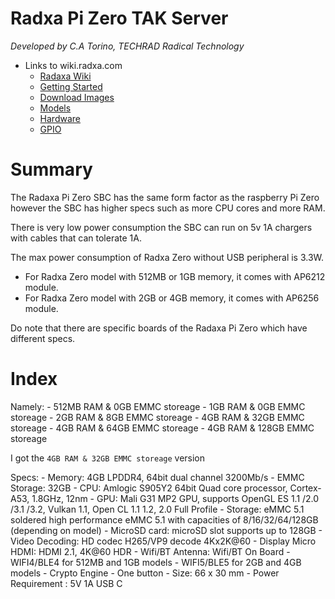 # Radxa Pi Zero TAK Server

*Developed by C.A Torino, TECHRAD Radical Technology*
* Links to wiki.radxa.com
    * [Radaxa Wiki](https://wiki.radxa.com/Zero)
    * [Getting Started](https://wiki.radxa.com/Zero/getting_started)
    * [Download Images](https://wiki.radxa.com/Zero/downloads)
    * [Models](https://wiki.radxa.com/Zero/hardware/models)
    * [Hardware](https://wiki.radxa.com/Zero/hardware/zero)
    * [GPIO](https://wiki.radxa.com/Zero/hardware/gpio)

# Summary

The Radaxa Pi Zero SBC has the same form factor as the raspberry Pi Zero however the SBC has higher specs such as more CPU cores and more RAM.

There is very low power consumption the SBC can run on 5v 1A chargers with cables that can tolerate 1A.

The max power consumption of Radxa Zero without USB peripheral is 3.3W.

- For Radxa Zero model with 512MB or 1GB memory, it comes with AP6212 module.
- For Radxa Zero model with 2GB or 4GB memory, it comes with AP6256 module.

Do note that there are specific boards of the Radaxa Pi Zero which have different specs.

# Index

Namely: 
    - 512MB RAM & 0GB EMMC storeage
    - 1GB RAM & 0GB EMMC storeage
    - 2GB RAM & 8GB EMMC storeage
    - 4GB RAM & 32GB EMMC storeage
    - 4GB RAM & 64GB EMMC storeage
    - 4GB RAM & 128GB EMMC storeage

I got the `4GB RAM & 32GB EMMC storeage` version

Specs:
    - Memory: 4GB LPDDR4, 64bit dual channel 3200Mb/s
    - EMMC Storage: 32GB
    - CPU: Amlogic S905Y2 64bit Quad core processor, Cortex-A53, 1.8GHz, 12nm
    - GPU: Mali G31 MP2 GPU, supports OpenGL ES 1.1 /2.0 /3.1 /3.2, Vulkan 1.1, Open CL 1.1 1.2, 2.0 Full Profile
    - Storage: eMMC 5.1 soldered high performance eMMC 5.1 with capacities of 8/16/32/64/128GB (depending on model)
    - MicroSD card: microSD slot supports up to 128GB
    - Video Decoding: HD codec H265/VP9 decode 4Kx2K@60
    - Display Micro HDMI: HDMI 2.1, 4K@60 HDR
    - Wifi/BT Antenna: Wifi/BT On Board
    - WIFI4/BLE4 for 512MB and 1GB models
    - WIFI5/BLE5 for 2GB and 4GB models
    - Crypto Engine
    - One button
    - Size: 66 x 30 mm
    - Power Requirement : 5V 1A USB C
